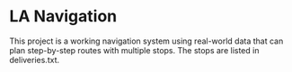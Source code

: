 # LA Navigation

This project is a working navigation system using real-world data that can plan step-by-step routes 
with multiple stops. The stops are listed in deliveries.txt. 
